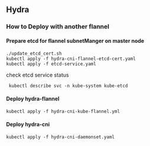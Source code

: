 ## Hydra

### How to Deploy with another flannel

#### Prepare etcd for flannel subnetManger on master node
```shell
./update_etcd_cert.sh
kubectl apply -f hydra-cni-flannel-etcd-cert.yaml
kubectl apply -f etcd-service.yaml
```

check etcd service status
```shell
 kubectl describe svc -n kube-system kube-etcd
```

#### Deploy hydra-flannel

```shell
kubectl apply -f hydra-cni-kube-flannel.yml
```

#### Deploy hydra-cni
```shell
kubectl apply -f hydra-cni-daemonset.yaml
```